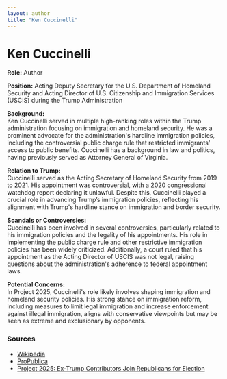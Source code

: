 ```yaml
---
layout: author
title: "Ken Cuccinelli"
---
```


# Ken Cuccinelli

**Role:** Author

**Position:** Acting Deputy Secretary for the U.S. Department of Homeland Security and Acting Director of U.S. Citizenship and Immigration Services (USCIS) during the Trump Administration

**Background:**  
Ken Cuccinelli served in multiple high-ranking roles within the Trump administration focusing on immigration and homeland security. He was a prominent advocate for the administration's hardline immigration policies, including the controversial public charge rule that restricted immigrants' access to public benefits. Cuccinelli has a background in law and politics, having previously served as Attorney General of Virginia.

**Relation to Trump:**  
Cuccinelli served as the Acting Secretary of Homeland Security from 2019 to 2021. His appointment was controversial, with a 2020 congressional watchdog report declaring it unlawful. Despite this, Cuccinelli played a crucial role in advancing Trump’s immigration policies, reflecting his alignment with Trump's hardline stance on immigration and border security.

**Scandals or Controversies:**  
Cuccinelli has been involved in several controversies, particularly related to his immigration policies and the legality of his appointments. His role in implementing the public charge rule and other restrictive immigration policies has been widely criticized. Additionally, a court ruled that his appointment as the Acting Director of USCIS was not legal, raising questions about the administration's adherence to federal appointment laws.

**Potential Concerns:**  
In Project 2025, Cuccinelli's role likely involves shaping immigration and homeland security policies. His strong stance on immigration reform, including measures to limit legal immigration and increase enforcement against illegal immigration, aligns with conservative viewpoints but may be seen as extreme and exclusionary by opponents.

### Sources
- [Wikipedia](https://en.wikipedia.org/wiki/Ken_Cuccinelli)
- [ProPublica](https://www.propublica.org/article/georgia-election-rule-violates-state-law-experts-say)
- [Project 2025: Ex-Trump Contributors Join Republicans for Election](https://www.newsweek.com/project-2025-ex-trump-contributors-republicans-election-1922933)
